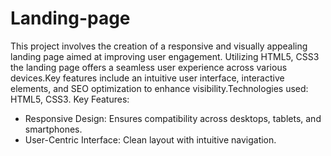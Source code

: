 # Landing-page
This project involves the creation of a responsive and visually appealing landing page aimed at improving user engagement.  Utilizing HTML5, CSS3 the landing page offers a seamless user experience across various devices.Key features include an intuitive user interface, interactive elements, and SEO optimization to enhance visibility.Technologies used: HTML5, CSS3.
Key Features:
* Responsive Design: Ensures compatibility across desktops, tablets, and smartphones.
* User-Centric Interface: Clean layout with intuitive navigation.

